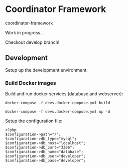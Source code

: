 # Coordinator Framework
coordinator-framework

Work in progress..

Checkout develop branch!

## Development

Setup up the development environment.

### Build Docker images

Build and run docker services (database and webserver):

`docker-compose -f devs.docker-compose.yml build`

`docker-compose -f devs.docker-compose.yml up -d`

Setup the configuration file:

```
<?php
$configuration->path="/";
$configuration->db_type="mysql";
$configuration->db_host="localhost";
$configuration->db_port="3306";
$configuration->db_name="database";
$configuration->db_user="developer";
$configuration->db_pass="developer";
```
